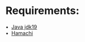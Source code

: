 # Requirements:
•&nbsp;&nbsp;[Java jdk19](https://www.oracle.com/java/technologies/javase/jdk19-archive-downloads.html)<br/>
•&nbsp;&nbsp;[Hamachi](https://www.vpn.net/)
